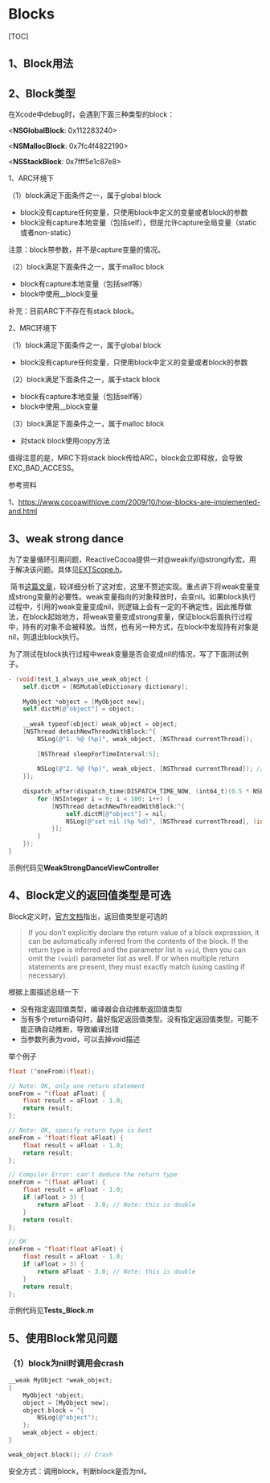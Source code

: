 # Blocks

[TOC]

## 1、Block用法



## 2、Block类型

在Xcode中debug时，会遇到下面三种类型的block：

<__NSGlobalBlock__: 0x112283240> 

<__NSMallocBlock__: 0x7fc4f4822190> 

<__NSStackBlock__: 0x7fff5e1c87e8> 



1、ARC环境下 



（1）block满足下面条件之一，属于global block 

- block没有capture任何变量，只使用block中定义的变量或者block的参数 
- block没有capture本地变量（包括self），但是允许capture全局变量（static或者non-static） 

注意：block带参数，并不是capture变量的情况。 



（2）block满足下面条件之一，属于malloc block 

- block有capture本地变量（包括self等） 
- block中使用__block变量 



补充：目前ARC下不存在有stack block。 



2、MRC环境下 

（1）block满足下面条件之一，属于global block 

- block没有capture任何变量，只使用block中定义的变量或者block的参数 



（2）block满足下面条件之一，属于stack block 

- block有capture本地变量（包括self等） 
- block中使用__block变量 



（3）block满足下面条件之一，属于malloc block 

- 对stack block使用copy方法 



值得注意的是，MRC下将stack block传给ARC，block会立即释放，会导致EXC_BAD_ACCESS。 



参考资料 

1、<https://www.cocoawithlove.com/2009/10/how-blocks-are-implemented-and.html> 





## 3、weak strong dance

​       为了变量循环引用问题，ReactiveCocoa提供一对@weakify/@strongify宏，用于解决该问题。具体见[EXTScope.h](https://github.com/ReactiveCocoa/ReactiveObjC/blob/master/ReactiveObjC/extobjc/EXTScope.h#L83)。

​        简书[这篇文章](https://www.jianshu.com/p/9e18f28bf28d)，较详细分析了这对宏，这里不赘述实现。重点讲下将weak变量变成strong变量的必要性。weak变量指向的对象释放时，会变nil。如果block执行过程中，引用的weak变量变成nil，则逻辑上会有一定的不确定性，因此推荐做法，在block起始地方，将weak变量变成strong变量，保证block后面执行过程中，持有的对象不会被释放。当然，也有另一种方式，在block中发现持有对象是nil，则退出block执行。

​        为了测试在block执行过程中weak变量是否会变成nil的情况，写了下面测试例子。

```objective-c
- (void)test_1_always_use_weak_object {
    self.dictM = [NSMutableDictionary dictionary];
    
    MyObject *object = [MyObject new];
    self.dictM[@"object"] = object;
    
    __weak typeof(object) weak_object = object;
    [NSThread detachNewThreadWithBlock:^{
        NSLog(@"1. %@ (%p)", weak_object, [NSThread currentThread]);
        
        [NSThread sleepForTimeInterval:5];
        
        NSLog(@"2. %@ (%p)", weak_object, [NSThread currentThread]); // Maybe nil
    }];
    
    dispatch_after(dispatch_time(DISPATCH_TIME_NOW, (int64_t)(0.5 * NSEC_PER_SEC)), dispatch_get_main_queue(), ^{
        for (NSInteger i = 0; i < 100; i++) {
            [NSThread detachNewThreadWithBlock:^{
                self.dictM[@"object"] = nil;
                NSLog(@"set nil (%p %d)", [NSThread currentThread], (int)i);
            }];
        }
    });
}
```

示例代码见**WeakStrongDanceViewController**



## 4、Block定义的返回值类型是可选

Block定义时，[官方文档](https://developer.apple.com/library/archive/documentation/Cocoa/Conceptual/Blocks/Articles/bxDeclaringCreating.html)指出，返回值类型是可选的

> If you don’t explicitly declare the return value of a block expression, it can be automatically inferred from the contents of the block. If the return type is inferred and the parameter list is `void`, then you can omit the `(void)` parameter list as well. If or when multiple return statements are present, they must exactly match (using casting if necessary).

根据上面描述总结一下

* 没有指定返回值类型，编译器会自动推断返回值类型
* 当有多个return语句时，最好指定返回值类型。没有指定返回值类型，可能不能正确自动推断，导致编译出错
* 当参数列表为void，可以去掉void描述



举个例子

```objective-c
float (^oneFrom)(float);

// Note: OK, only one return statement
oneFrom = ^(float aFloat) {
    float result = aFloat - 1.0;
    return result;
};

// Note: OK, specify return type is best
oneFrom = ^float(float aFloat) {
    float result = aFloat - 1.0;
    return result;
};

// Compiler Error: can't deduce the return type
oneFrom = ^(float aFloat) {
    float result = aFloat - 1.0;
    if (aFloat > 3) {
        return aFloat - 3.0; // Note: this is double
    }
    return result;
};

// OK
oneFrom = ^float(float aFloat) {
    float result = aFloat - 1.0;
    if (aFloat > 3) {
        return aFloat - 3.0; // Note: this is double
    }
    return result;
};
```

示例代码见**Tests_Block.m**



## 5、使用Block常见问题

### （1）block为nil时调用会crash

```objective-c
__weak MyObject *weak_object;
{
    MyObject *object;
    object = [MyObject new];
    object.block = ^{
        NSLog(@"object");
    };
    weak_object = object;
}

weak_object.block(); // Crash
```

安全方式：调用block，判断block是否为nil。



